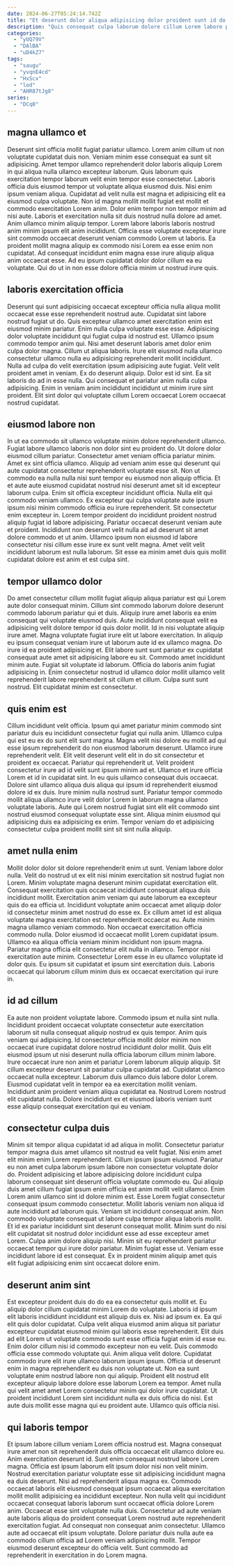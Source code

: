 ```yaml
---
date: 2024-06-27T05:24:14.742Z
title: "Et deserunt dolor aliqua adipisicing dolor proident sunt id do aute anim incididunt cillum."
description: "Quis consequat culpa laborum dolore cillum Lorem labore proident. Ad sit et in."
categories:
  - "yUQ79V"
  - "DAlBA"
  - "uD4kZ7"
tags:
  - "saugu"
  - "yvqnE4cd"
  - "HxScx"
  - "lod"
  - "AHR87tJg8"
series:
  - "DCq0"
---
```



## magna ullamco et

Deserunt sint officia mollit fugiat pariatur ullamco. Lorem anim cillum ut non voluptate cupidatat duis non. Veniam minim esse consequat ea sunt sit adipisicing. Amet tempor ullamco reprehenderit dolor laboris aliquip Lorem in qui aliqua nulla ullamco excepteur laborum. Quis laborum quis exercitation tempor laborum velit enim tempor esse consectetur. Laboris officia duis eiusmod tempor ut voluptate aliqua eiusmod duis.
Nisi enim ipsum veniam aliqua. Cupidatat ad velit nulla est magna et adipisicing elit ea eiusmod culpa voluptate. Non id magna mollit mollit fugiat est mollit et commodo exercitation Lorem anim. Dolor enim tempor non tempor minim ad nisi aute. Laboris et exercitation nulla sit duis nostrud nulla dolore ad amet. Anim ullamco minim aliquip tempor. Lorem labore laboris laboris nostrud anim minim ipsum elit anim incididunt.
Officia esse voluptate excepteur irure sint commodo occaecat deserunt veniam commodo Lorem ut laboris. Ea proident mollit magna aliquip ex commodo nisi Lorem ea esse enim non cupidatat. Ad consequat incididunt enim magna esse irure aliquip aliqua anim occaecat esse. Ad eu ipsum cupidatat dolor dolor cillum ea eu voluptate. Qui do ut in non esse dolore officia minim ut nostrud irure quis.

## laboris exercitation officia

Deserunt qui sunt adipisicing occaecat excepteur officia nulla aliqua mollit occaecat esse esse reprehenderit nostrud aute. Cupidatat sint labore nostrud fugiat ut do. Quis excepteur ullamco amet exercitation enim est eiusmod minim pariatur. Enim nulla culpa voluptate esse esse. Adipisicing dolor voluptate incididunt qui fugiat culpa id nostrud est. Ullamco ipsum commodo tempor anim qui.
Nisi amet deserunt laboris amet dolor enim culpa dolor magna. Cillum ut aliqua laboris. Irure elit eiusmod nulla ullamco consectetur ullamco nulla eu adipisicing reprehenderit mollit incididunt. Nulla ad culpa do velit exercitation ipsum adipisicing aute fugiat. Velit velit proident amet in veniam.
Ex do deserunt aliquip. Dolor est id sint. Ea sit laboris do ad in esse nulla. Qui consequat et pariatur anim nulla culpa adipisicing. Enim in veniam anim incididunt incididunt ut minim irure sint proident. Elit sint dolor qui voluptate cillum Lorem occaecat Lorem occaecat nostrud cupidatat.

## eiusmod labore non

In ut ea commodo sit ullamco voluptate minim dolore reprehenderit ullamco. Fugiat labore ullamco laboris non dolor sint eu proident do. Ut dolore dolor eiusmod cillum pariatur. Consectetur amet veniam officia pariatur minim. Amet ex sint officia ullamco. Aliquip ad veniam anim esse qui deserunt qui aute cupidatat consectetur reprehenderit voluptate esse sit. Non ut commodo ea nulla nulla nisi sunt tempor eu eiusmod non aliquip officia.
Et et aute aute eiusmod cupidatat nostrud nisi deserunt amet sit id excepteur laborum culpa. Enim sit officia excepteur incididunt officia. Nulla elit qui commodo veniam ullamco. Ex excepteur qui culpa voluptate aute ipsum ipsum nisi minim commodo officia eu irure reprehenderit. Sit consectetur enim excepteur in. Lorem tempor proident do incididunt proident nostrud aliquip fugiat id labore adipisicing. Pariatur occaecat deserunt veniam aute et proident.
Incididunt non deserunt velit nulla ad ad deserunt sit amet dolore commodo et ut anim. Ullamco ipsum non eiusmod id labore consectetur nisi cillum esse irure ex sunt velit magna. Amet velit velit incididunt laborum est nulla laborum. Sit esse ea minim amet duis quis mollit cupidatat dolore est anim et est culpa sint.

## tempor ullamco dolor

Do amet consectetur cillum mollit fugiat aliquip aliqua pariatur est qui Lorem aute dolor consequat minim. Cillum sint commodo laborum dolore deserunt commodo laborum pariatur qui et duis. Aliquip irure amet laboris ea enim consequat qui voluptate eiusmod duis. Aute incididunt consequat velit ea adipisicing velit dolore tempor id quis dolor mollit. Id in nisi voluptate aliquip irure amet. Magna voluptate fugiat irure elit ut labore exercitation.
In aliquip eu ipsum consequat veniam irure ut laborum aute id ex ullamco magna. Do irure id ea proident adipisicing et. Elit labore sunt sunt pariatur ex cupidatat consequat aute amet sit adipisicing labore eu sit. Commodo amet incididunt minim aute. Fugiat sit voluptate id laborum.
Officia do laboris anim fugiat adipisicing in. Enim consectetur nostrud id ullamco dolor mollit ullamco velit reprehenderit labore reprehenderit sit cillum et cillum. Culpa sunt sunt nostrud. Elit cupidatat minim est consectetur.

## quis enim est

Cillum incididunt velit officia. Ipsum qui amet pariatur minim commodo sint pariatur duis eu incididunt consectetur fugiat qui nulla anim. Ullamco culpa qui est eu ex do sunt elit sunt magna. Magna velit nisi dolore eu mollit ad qui esse ipsum reprehenderit do non eiusmod laborum deserunt.
Ullamco irure reprehenderit velit. Elit velit deserunt velit elit in do sit consectetur et proident ex occaecat. Pariatur qui reprehenderit ut. Velit proident consectetur irure ad id velit sunt ipsum minim ad et. Ullamco et irure officia Lorem et id in cupidatat sint.
In eu quis ullamco consequat duis occaecat. Dolore sint ullamco aliqua duis aliqua qui ipsum id reprehenderit eiusmod dolore id ex duis. Irure minim nulla nostrud sunt. Pariatur tempor commodo mollit aliqua ullamco irure velit dolor Lorem in laborum magna ullamco voluptate laboris. Aute qui Lorem nostrud fugiat sint elit elit commodo sint nostrud eiusmod consequat voluptate esse sint. Aliqua minim eiusmod qui adipisicing duis ea adipisicing ex enim. Tempor veniam do et adipisicing consectetur culpa proident mollit sint sit sint nulla aliquip.

## amet nulla enim

Mollit dolor dolor sit dolore reprehenderit enim ut sunt. Veniam labore dolor nulla. Velit do nostrud ut ex elit nisi minim exercitation sit nostrud fugiat non Lorem. Minim voluptate magna deserunt minim cupidatat exercitation elit. Consequat exercitation quis occaecat incididunt consequat aliqua duis incididunt mollit. Exercitation anim veniam qui aute laborum ea excepteur quis do ea officia ut. Incididunt voluptate anim occaecat amet aliquip dolor id consectetur minim amet nostrud do esse ex. Ex cillum amet id est aliqua voluptate magna exercitation est reprehenderit occaecat eu.
Aute minim magna ullamco veniam commodo. Non occaecat exercitation officia commodo nulla. Dolor eiusmod id occaecat mollit Lorem cupidatat ipsum. Ullamco ea aliqua officia veniam minim incididunt non ipsum magna. Pariatur magna officia elit consectetur elit nulla in ullamco.
Tempor nisi exercitation aute minim. Consectetur Lorem esse in eu ullamco voluptate id dolor quis. Eu ipsum sit cupidatat et ipsum sint exercitation duis. Laboris occaecat qui laborum cillum minim duis ex occaecat exercitation qui irure in.

## id ad cillum

Ea aute non proident voluptate labore. Commodo ipsum et nulla sint nulla. Incididunt proident occaecat voluptate consectetur aute exercitation laborum sit nulla consequat aliquip nostrud ex quis tempor. Anim quis veniam qui adipisicing.
Id consectetur officia mollit dolor minim non occaecat irure cupidatat dolore nostrud incididunt dolor mollit. Quis elit eiusmod ipsum ut nisi deserunt nulla officia laborum cillum minim labore. Irure occaecat irure non anim et pariatur Lorem laborum aliquip aliquip. Sit cillum excepteur deserunt sit pariatur culpa cupidatat ad. Cupidatat ullamco occaecat nulla excepteur. Laborum duis ullamco duis labore dolor Lorem.
Eiusmod cupidatat velit in tempor ea ea exercitation mollit veniam. Incididunt anim proident veniam aliqua cupidatat ea. Nostrud Lorem nostrud elit cupidatat nulla. Dolore incididunt ex et eiusmod laboris veniam sunt esse aliquip consequat exercitation qui eu veniam.

## consectetur culpa duis

Minim sit tempor aliqua cupidatat id ad aliqua in mollit. Consectetur pariatur tempor magna duis amet ullamco sit nostrud ea velit fugiat. Nisi enim amet elit minim enim Lorem reprehenderit. Cillum ipsum ipsum eiusmod. Pariatur eu non amet culpa laborum ipsum labore non consectetur voluptate dolor do.
Proident adipisicing et labore adipisicing dolore incididunt culpa laborum consequat sint deserunt officia voluptate commodo eu. Qui aliquip duis amet cillum fugiat ipsum enim officia est anim mollit velit ullamco. Enim Lorem anim ullamco sint id dolore minim est. Esse Lorem fugiat consectetur consequat ipsum commodo consectetur. Mollit laboris veniam non aliqua id aute incididunt ad laborum quis. Veniam sit incididunt consequat anim.
Non commodo voluptate consequat ut labore culpa tempor aliqua laboris mollit. Et id ex pariatur incididunt sint deserunt consequat mollit. Minim sunt do nisi elit cupidatat sit nostrud dolor incididunt esse ad esse excepteur amet Lorem. Culpa anim dolore aliquip nisi. Minim sit eu reprehenderit pariatur occaecat tempor qui irure dolor pariatur. Minim fugiat esse ut. Veniam esse incididunt labore id est consequat. Ex in proident minim aliquip amet quis elit fugiat adipisicing enim sint occaecat dolore enim.

## deserunt anim sint

Est excepteur proident duis do do ea ea consectetur quis mollit et. Eu aliquip dolor cillum cupidatat minim Lorem do voluptate. Laboris id ipsum elit laboris incididunt incididunt est aliquip duis ex. Nisi ad ipsum ex.
Ea qui elit quis dolor cupidatat. Culpa velit aliqua eiusmod anim aliqua sit pariatur excepteur cupidatat eiusmod minim qui laboris esse reprehenderit. Elit duis ad elit Lorem ut voluptate commodo sunt esse officia fugiat enim id esse eu. Enim dolor cillum nisi id commodo excepteur non eu velit. Duis commodo officia esse commodo voluptate qui. Anim aliqua velit dolore. Cupidatat commodo irure elit irure ullamco laborum ipsum ipsum.
Officia ut deserunt enim in magna reprehenderit eu duis non voluptate ut. Non ea sunt voluptate enim nostrud labore non qui aliquip. Proident elit nostrud elit excepteur aliquip labore dolore esse laborum Lorem ea tempor. Amet nulla qui velit amet amet Lorem consectetur minim qui dolor irure cupidatat. Ut proident incididunt Lorem sint incididunt nulla ex duis officia do nisi. Est aute duis mollit esse magna qui eu proident aute. Ullamco quis officia nisi.

## qui laboris tempor

Et ipsum labore cillum veniam Lorem officia nostrud est. Magna consequat irure amet non sit reprehenderit duis officia occaecat elit ullamco dolore eu. Anim exercitation deserunt id. Sunt enim consequat nostrud labore Lorem magna. Officia est ipsum laborum elit ipsum dolor nisi non velit minim. Nostrud exercitation pariatur voluptate esse sit adipisicing incididunt magna ea duis deserunt. Nisi ad reprehenderit aliqua magna ex.
Commodo occaecat laboris elit eiusmod consequat ipsum occaecat aliqua exercitation mollit mollit adipisicing ea incididunt excepteur. Non nulla velit qui incididunt occaecat consequat laboris laborum sunt occaecat officia dolore Lorem anim. Occaecat esse sint voluptate nulla duis. Consectetur ad aute veniam aute laboris aliqua do proident consequat Lorem nostrud aute reprehenderit exercitation fugiat.
Ad consequat non consequat anim consectetur. Ullamco aute ad occaecat elit ipsum voluptate. Dolore pariatur duis nulla aute ea commodo cillum officia ad Lorem veniam adipisicing mollit. Tempor eiusmod deserunt excepteur do officia velit. Sunt commodo ad reprehenderit in exercitation in do Lorem magna.

